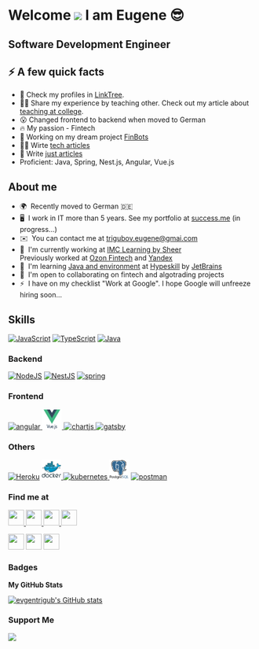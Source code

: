 Welcome ![](https://user-images.githubusercontent.com/18350557/176309783-0785949b-9127-417c-8b55-ab5a4333674e.gif) I am Eugene 😎
=======================================================================================================================================

Software Development Engineer
---------------------------------------------------------

## ⚡ A few quick facts
* 🤝 Check my profiles in [LinkTree](https://linktr.ee/evgentrigub).
* 👨‍🏫 Share my experience by teaching other.
Check out my article about [teaching at college](https://journal.tinkoff.ru/it-teacher/).
* 😮 Changed frontend to backend when moved to German
* 🔥 My passion - Fintech
* 💸 Working on my dream project [FinBots](https://finbots-landing-production.up.railway.app)
* 👨‍💻 Wirte [tech articles](https://habr.com/ru/users/evgentrigub/posts/)
* 📔 Write [just articles](https://journal.tinkoff.ru/user92377/) 
* Proficient: Java, Spring, Nest.js, Angular, Vue.js

## About me
* 🌍  Recently moved to German 🇩🇪
* 🖥️  I work in IT more than 5 years. See my portfolio at [success.me](http://success.me) (in progress...)
* ✉️  You can contact me at [trigubov.eugene@gmai.com](mailto:trigubov.eugene@gmai.com)
* 🚀  I'm currently working at [IMC Learning by Sheer](http://www.im-c.com/) \
  Previously worked at [Ozon Fintech](https://www.linkedin.com/company/llc-internet-solutions-ozon-ru-/) and [Yandex](https://www.linkedin.com/company/yandex/)
* 🧠  I'm learning [Java and environment](https://hyperskill.org/profile/601651) at [Hypeskill](https://hi.hyperskill.org/how-we-teach) by [JetBrains](https://www.jetbrains.com)
* 🤝  I'm open to collaborating on fintech and algotrading projects
* ⚡  I have on my checklist "Work at Google". I hope Google will unfreeze hiring soon...

## Skills
<p align="left">
  <a href="https://developer.mozilla.org/en-US/docs/Web/JavaScript" target="_blank" rel="noreferrer"><img src="https://raw.githubusercontent.com/danielcranney/readme-generator/main/public/icons/skills/javascript-colored.svg" width="36" height="36" alt="JavaScript" /></a>
  <a href="https://www.typescriptlang.org/" target="_blank" rel="noreferrer"><img src="https://raw.githubusercontent.com/danielcranney/readme-generator/main/public/icons/skills/typescript-colored.svg" width="36" height="36" alt="TypeScript" /></a>
  <a href="https://www.oracle.com/java/" target="_blank" rel="noreferrer"><img src="https://raw.githubusercontent.com/danielcranney/readme-generator/main/public/icons/skills/java-colored.svg" width="36" height="36" alt="Java" /></a>
</p>
  
### Backend
<p align="left">
  <a href="https://nodejs.org/en/" target="_blank" rel="noreferrer"><img src="https://raw.githubusercontent.com/danielcranney/readme-generator/main/public/icons/skills/nodejs-colored.svg" width="36" height="36" alt="NodeJS" /></a>
  <a href="https://docs.nestjs.com/" target="_blank" rel="noreferrer"><img src="https://raw.githubusercontent.com/danielcranney/readme-generator/main/public/icons/skills/nestjs-colored.svg" width="36" height="36" alt="NestJS" /></a>
  <a href="https://spring.io/" target="_blank" rel="noreferrer"> <img src="https://www.vectorlogo.zone/logos/springio/springio-icon.svg" alt="spring" width="40" height="40"/> </a> 

### Frontend
<p align="left"> 
  <a href="https://angular.io" target="_blank" rel="noreferrer"> <img src="https://angular.io/assets/images/logos/angular/angular.svg" alt="angular" width="40" height="40"/> </a>
  <a href="https://vuejs.org/" target="_blank" rel="noreferrer"> <img src="https://raw.githubusercontent.com/devicons/devicon/master/icons/vuejs/vuejs-original-wordmark.svg" alt="vuejs" width="40" height="40"/> </a> 
  <a href="https://www.chartjs.org" target="_blank" rel="noreferrer"> <img src="https://www.chartjs.org/media/logo-title.svg" alt="chartjs" width="40" height="40"/> </a>
    <a href="https://www.gatsbyjs.com/" target="_blank" rel="noreferrer"> <img src="https://www.vectorlogo.zone/logos/gatsbyjs/gatsbyjs-icon.svg" alt="gatsby" width="40" height="40"/> </a> 
</p>

### Others
<p align="left"> 
  <a href="https://www.heroku.com/" target="_blank" rel="noreferrer"><img src="https://raw.githubusercontent.com/danielcranney/readme-generator/main/public/icons/skills/heroku-colored.svg" width="36" height="36" alt="Heroku" /></a>
  <a href="https://www.docker.com/" target="_blank" rel="noreferrer"> <img src="https://raw.githubusercontent.com/devicons/devicon/master/icons/docker/docker-original-wordmark.svg" alt="docker" width="40" height="40"/> </a> 
  <a href="https://kubernetes.io" target="_blank" rel="noreferrer"> <img src="https://www.vectorlogo.zone/logos/kubernetes/kubernetes-icon.svg" alt="kubernetes" width="40" height="40"/> </a>
  <a href="https://www.postgresql.org" target="_blank" rel="noreferrer"> <img src="https://raw.githubusercontent.com/devicons/devicon/master/icons/postgresql/postgresql-original-wordmark.svg" alt="postgresql" width="40" height="40"/></a> 
  <a href="https://postman.com" target="_blank" rel="noreferrer"> <img src="https://www.vectorlogo.zone/logos/getpostman/getpostman-icon.svg" alt="postman" width="40" height="40"/> </a>  
</p>

### Find me at

<p align="left"> 
   <a href="https://www.github.com/evgentrigub" target="_blank" rel="noreferrer">
     <img src="https://raw.githubusercontent.com/danielcranney/readme-generator/main/public/icons/socials/github.svg" width="32" height="32" />
  </a> 
  <a href="https://www.linkedin.com/in/evgentrigub" target="_blank" rel="noreferrer">
    <img src="https://raw.githubusercontent.com/danielcranney/readme-generator/main/public/icons/socials/linkedin.svg" width="32" height="32" />
  </a> 
  <a href="https://medium.com/trigubov.eugene" target="blank">
    <img src="https://raw.githubusercontent.com/rahuldkjain/github-profile-readme-generator/master/src/images/icons/Social/medium.svg" height="32" width="32" />
  </a>
  <a href="https://www.leetcode.com/evgentrigub" target="blank">
    <img src="https://raw.githubusercontent.com/rahuldkjain/github-profile-readme-generator/master/src/images/icons/Social/leet-code.svg" height="32" width="32" />
  </a>
  
  <a href="http://www.instagram.com/evgen_success" target="_blank" rel="noreferrer"><img src="https://raw.githubusercontent.com/danielcranney/readme-generator/main/public/icons/socials/instagram.svg" width="32" height="32" /></a>
  <a href="https://www.facebook.com/eugene.trigubov" target="_blank" rel="noreferrer"><img src="https://raw.githubusercontent.com/danielcranney/readme-generator/main/public/icons/socials/facebook.svg" width="32" height="32" /></a> 
  <a href="https://www.twitter.com/evgen_success" target="_blank" rel="noreferrer"><img src="https://raw.githubusercontent.com/danielcranney/readme-generator/main/public/icons/socials/twitter.svg" width="32" height="32" /></a>
  
</p>

### Badges

<b>My GitHub Stats</b>

<a href="http://www.github.com/evgentrigub"><img src="https://github-readme-stats.vercel.app/api?username=evgentrigub&show_icons=true&hide=stars,contribs&count_private=true&title_color=0891b2&text_color=ffffff&icon_color=0891b2&bg_color=1c1917&hide_border=true&show_icons=true" alt="evgentrigub's GitHub stats" /></a>

### Support Me

<a href="https://www.buymeacoffee.com/evgentrigub"><img src="https://cdn.buymeacoffee.com/buttons/v2/default-yellow.png" width="200" /></a>
